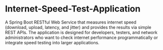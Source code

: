 # Internet-Speed-Test-Application
A Spring Boot RESTful Web Service that measures internet speed (download, upload, latency, and jitter) and provides the results via simple REST APIs. The application is designed for developers, testers, and network administrators who want to check internet performance programmatically or integrate speed testing into larger applications.
